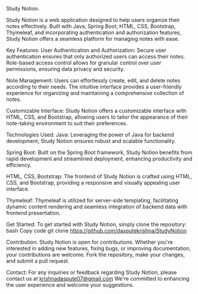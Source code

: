 Study Notion.

Study Notion is a web application designed to help users organize their notes effectively. 
Built with Java, Spring Boot, HTML, CSS, Bootstrap, Thymeleaf, and incorporating authentication and authorization features,
Study Notion offers a seamless platform for managing notes with ease.

Key Features:
User Authentication and Authorization: Secure user authentication ensures that only authorized users can access their notes.
Role-based access control allows for granular control over user permissions, ensuring data privacy and security.

Note Management: Users can effortlessly create, edit, and delete notes according to their needs. 
The intuitive interface provides a user-friendly experience for organizing and maintaining a comprehensive collection of notes.

Customizable Interface: Study Notion offers a customizable interface with HTML, CSS, and Bootstrap, allowing users to tailor
the appearance of their note-taking environment to suit their preferences.

Technologies Used:
Java: Leveraging the power of Java for backend development, Study Notion ensures robust and scalable functionality.

Spring Boot: Built on the Spring Boot framework, Study Notion benefits from rapid development and streamlined deployment, enhancing productivity and efficiency.

HTML, CSS, Bootstrap: The frontend of Study Notion is crafted using HTML, CSS, and Bootstrap, providing a responsive and visually appealing user interface.

Thymeleaf: Thymeleaf is utilized for server-side templating, facilitating dynamic content rendering and seamless integration of backend data with frontend presentation.

Get Started:
To get started with Study Notion, simply clone the repository: bash Copy code git clone https://github.com/dasputekrishna/StudyNotion


Contribution:
Study Notion is open for contributions. Whether you're interested in adding new features, fixing bugs, or improving documentation, your contributions are welcome.
Fork the repository, make your changes, and submit a pull request.

Contact:
For any inquiries or feedback regarding Study Notion, please contact us at krishnadaspute07@gmail.com 
We're committed to enhancing the user experience and welcome your suggestions.




